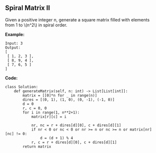 ## Spiral Matrix II

Given a positive integer n, generate a square matrix filled with elements from 1 to \\(n^2\\) in spiral order.

**Example:**

```
Input: 3
Output:
[
 [ 1, 2, 3 ],
 [ 8, 9, 4 ],
 [ 7, 6, 5 ]
]
```

**Code:**

```
class Solution:
    def generateMatrix(self, n: int) -> List[List[int]]:
        matrix = [[0]*n for _ in range(n)]
        dires = [(0, 1), (1, 0), (0, -1), (-1, 0)]
        d = 0
        r, c = 0, 0
        for i in range(1, n**2+1):
            matrix[r][c] = i
            
            nr, nc = r + dires[d][0], c + dires[d][1]
            if nr < 0 or nc < 0 or nr >= n or nc >= n or matrix[nr][nc] != 0:
                d = (d + 1) % 4
            r, c = r + dires[d][0], c + dires[d][1]
        return matrix
```
